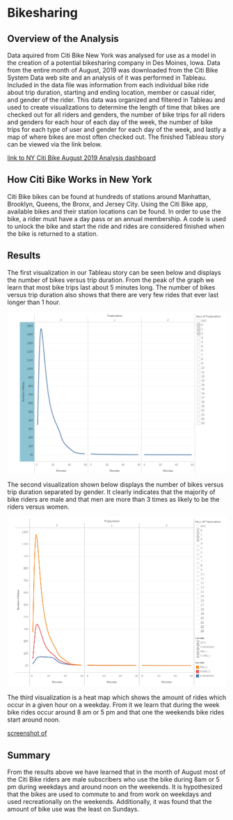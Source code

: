 # Bikesharing
## Overview of the Analysis
Data aquired from Citi Bike New York was analysed for use as a model in the creation of a potential bikesharing company in Des Moines, Iowa.  Data from the entire month of August, 2019 was downloaded from the Citi Bike System Data web site and an analysis of it was performed in Tableau.  Included in the data file was information from each individual bike ride about trip duration, starting and ending location, member or casual rider, and gender of the rider.  This data was organized and filtered in Tableau and used to create visualizations to determine the length of time that bikes are checked out for all riders and genders, the number of bike trips for all riders and genders for each hour of each day of the week, the number of bike trips for each type of user and gender for each day of the week, and lastly a map of where bikes are most often checked out.  The finished Tableau story can be viewed via the link below.  

[link to NY Citi Bike August 2019 Analysis dashboard](https://public.tableau.com/app/profile/eric.himburg/viz/NYCitiBikeAnalysis_16490108119270/NYCitiBikeAnalysis)

## How Citi Bike Works in New York
Citi Bike bikes can be found at hundreds of stations around Manhattan, Brooklyn, Queens, the Bronx, and Jersey City. Using the Citi Bike app, available bikes and their station locations can be found.  In order to use the bike, a rider must have a day pass or an annual membership. A code is used to unlock the bike and start the ride and rides are considered finished when the bike is returned to a station.


## Results
The first visualization in our Tableau story can be seen below and displays the number of bikes versus trip duration.  From the peak of the graph we learn that most bike trips last about 5 minutes long.  The number of bikes versus trip duration also shows that there are very few rides that ever last longer than 1 hour.  

![screenshot of](screenshots/citibike1.png)

The second visualization shown below displays the number of bikes versus trip duration separated by gender.  It clearly indicates that the majority of bike riders are male and that men are more than 3 times as likely to be the riders versus women.  

![screenshot of](screenshots/citibike2.png)

The third visualization is a heat map which shows the amount of rides which occur in a given hour on a weekday.  From it we learn that during the week bike rides occur around 8 am or 5 pm and that one the weekends bike rides start around noon.   

[screenshot of](screenshots/citibike3.png)







## Summary
From the results above we have learned that in the month of August most of the Citi Bike riders are male subscribers who use the bike during 8am or 5 pm during weekdays and around noon on the weekends.  It is hypothesized that the bikes are used to commute to and from work on weekdays and used recreationally on the weekends.  Additionally, it was found that the amount of bike use was the least on Sundays.

